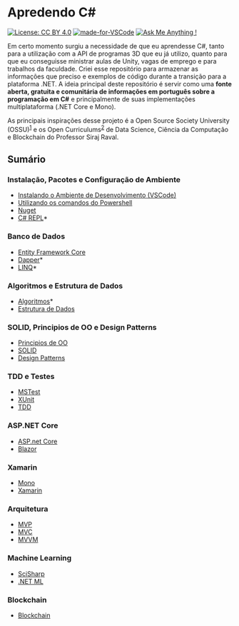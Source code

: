 # Apredendo C#
[![License: CC BY 4.0](https://img.shields.io/badge/License-CC%20BY%204.0-lightgrey.svg)](https://creativecommons.org/licenses/by/4.0/)
[![made-for-VSCode](https://img.shields.io/badge/Made%20for-VSCode-1f425f.svg)](https://code.visualstudio.com/)
[![Ask Me Anything !](https://img.shields.io/badge/Ask%20me-anything-1abc9c.svg)](https://github.com/Camilotk/teste_skeel/issues/new)

Em certo momento surgiu a necessidade de que eu aprendesse C#, tanto para a utilização com a API de programas 3D que eu já utilizo, quanto para que eu conseguisse ministrar aulas de Unity, vagas de emprego e para trabalhos da faculdade. Criei esse repositório para armazenar as informações que preciso e exemplos de código durante a transição para a plataforma .NET. A ideia principal deste repositório é servir como uma **fonte aberta, gratuita e comunitária de informações em português sobre a programação em C#** e principalmente de suas implementações multiplataforma (.NET Core e Mono).

As principais inspirações desse projeto é a Open Source Society University (OSSU)<sup>[1](https://github.com/ossu/computer-science)</sup> e os Open Curriculums<sup>[2](https://github.com/llSourcell/Learn_Machine_Learning_in_3_Months)</sup> de Data Science, Ciência da Computação e Blockchain do Professor Siraj Raval. 

## Sumário
### Instalação, Pacotes e Configuração de Ambiente
- [Instalando o Ambiente de Desenvolvimento (VSCode)](https://github.com/Camilotk/aprendendo_csharp/blob/master/INSTALLATION.md)
- [Utilizando os comandos do Powershell](https://github.com/Camilotk/aprendendo_csharp/blob/master/POWERSHELL.md)
- [Nuget](https://github.com/Camilotk/aprendendo_csharp/blob/master/NUGET.md)
- [C# REPL](https://github.com/scriptcs/scriptcs)*
### Banco de Dados
- [Entity Framework Core](https://github.com/Camilotk/aprendendo_csharp/blob/master/ENTITY.md)
- [Dapper](#)*
- [LINQ](#)*
### Algoritmos e Estrutura de Dados
- [Algoritmos](#)*
- [Estrutura de Dados](https://github.com/Camilotk/aprendendo_csharp/tree/master/Data%20Structures)
### SOLID, Principios de OO e Design Patterns
- [Principios de OO](#)
- [SOLID](#)
- [Design Patterns](https://github.com/Camilotk/aprendendo_csharp/tree/master/Design%20Patterns)
### TDD e Testes
- [MSTest](#)
- [XUnit](#)
- [TDD](#)
### ASP.NET Core
- [ASP.net Core](https://docs.microsoft.com/pt-br/aspnet/core/?view=aspnetcore-2.2)
- [Blazor](#)
### Xamarin
- [Mono](#)
- [Xamarin](https://docs.microsoft.com/pt-br/xamarin/cross-platform/get-started/)
### Arquitetura
- [MVP](#)
- [MVC](#)
- [MVVM](#)
### Machine Learning
- [SciSharp](https://github.com/SciSharp)
- [.NET ML](#)
### Blockchain
- [Blockchain](https://www.c-sharpcorner.com/article/blockchain-basics-building-a-blockchain-in-net-core/)


